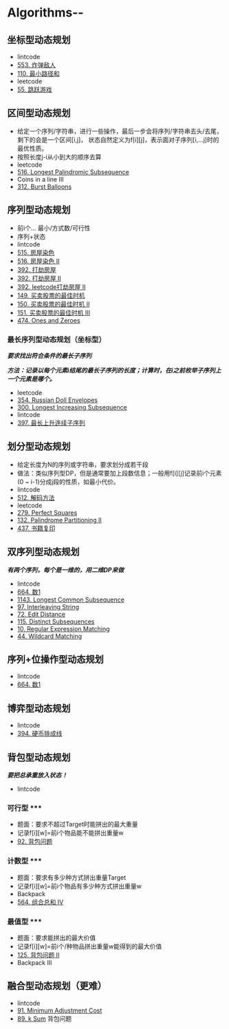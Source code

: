 # Algorithms--

## 坐标型动态规划
- lintcode
- [553. 炸弹敌人](https://www.lintcode.com/problem/bomb-enemy/description) 
- [110. 最小路径和](https://www.lintcode.com/problem/minimum-path-sum/description)
- leetcode
- [55. 跳跃游戏](https://leetcode.com/problems/jump-game/)


## 区间型动态规划
- 给定一个序列/字符串，进行一些操作，最后一步会将序列/字符串去头/去尾，剩下的会是一个区间[i,j]， 状态自然定义为f[i][j]，表示面对子序列[i,...j]时的最优性质。
- 按照长度j-i从小到大的顺序去算
- leetcode
- [516. Longest Palindromic Subsequence](https://leetcode.com/problems/longest-palindromic-subsequence/submissions/)
- Coins in a line III
- [312. Burst Balloons](https://leetcode.com/problems/burst-balloons/)


## 序列型动态规划
- 前i个... 最小/方式数/可行性
- 序列+状态
- lintcode
- [515. 房屋染色](https://www.lintcode.com/problem/paint-house/description) 
- [516. 房屋染色 II](https://www.lintcode.com/problem/paint-house-ii/description) 
- [392. 打劫房屋](https://www.lintcode.com/problem/house-robber/description) 
- [392. 打劫房屋 II](https://www.lintcode.com/problem/house-robber-ii/description) 
- [392. leetcode打劫房屋 II](https://leetcode.com/problems/house-robber-ii/)
- [149. 买卖股票的最佳时机](https://www.lintcode.com/problem/best-time-to-buy-and-sell-stock/description)
- [150. 买卖股票的最佳时机 II](https://www.lintcode.com/problem/best-time-to-buy-and-sell-stock-ii/description)
- [151. 买卖股票的最佳时机 III](https://www.lintcode.com/problem/best-time-to-buy-and-sell-stock-iii/description)
- [474. Ones and Zeroes](https://leetcode.com/problems/ones-and-zeroes/submissions/)


### 最长序列型动态规划（坐标型）
***要求找出符合条件的最长子序列*** 

***方法：记录以每个元素i结尾的最长子序列的长度；计算时，在i之前枚举子序列上一个元素是哪个。***  

- leetcode
- [354. Russian Doll Envelopes](https://leetcode.com/problems/russian-doll-envelopes/) 
- [300. Longest Increasing Subsequence](https://leetcode.com/problems/longest-increasing-subsequence/submissions/)
- lintcode
- [397. 最长上升连续子序列](https://www.lintcode.com/problem/longest-continuous-increasing-subsequence/my-submissions)


## 划分型动态规划
- 给定长度为N的序列或字符串，要求划分成若干段
- 做法：类似序列型DP，但是通常要加上段数信息；一般用f[i][j]记录前i个元素(0 ~ i-1)分成j段的性质，如最小代价。
- lintcode
- [512. 解码方法](https://www.lintcode.com/problem/decode-ways/description) 
- leetcode
- [279. Perfect Squares](https://leetcode.com/problems/perfect-squares/)
- [132. Palindrome Partitioning II](https://leetcode.com/problems/palindrome-partitioning-ii/submissions/)
- [437. 书籍复印](https://www.lintcode.com/problem/copy-books/description)


## 双序列型动态规划
***有两个序列，每个是一维的，用二维DP来做*** 
- lintcode
- [664. 数1](https://www.lintcode.com/problem/counting-bits/description) 
- [1143. Longest Common Subsequence](https://leetcode.com/problems/longest-common-subsequence/)
- [97. Interleaving String](https://leetcode.com/problems/interleaving-string/)
- [72. Edit Distance](https://leetcode.com/problems/edit-distance/submissions/)
- [115. Distinct Subsequences](https://leetcode.com/problems/distinct-subsequences/)
- [10. Regular Expression Matching](https://leetcode.com/problems/regular-expression-matching/submissions/)
- [44. Wildcard Matching](https://leetcode.com/problems/wildcard-matching/)


## 序列+位操作型动态规划
- lintcode
- [664. 数1](https://www.lintcode.com/problem/counting-bits/description) 


## 博弈型动态规划
- lintcode
- [394. 硬币排成线](https://www.lintcode.com/problem/coins-in-a-line/description) 


## 背包型动态规划
***要把总承重放入状态！***  
- lintcode
### 可行型 ***
- 题面：要求不超过Target时能拼出的最大重量
- 记录f[i][w]=前i个物品能不能拼出重量w
- [92. 背包问题](https://www.lintcode.com/problem/backpack/description) 
### 计数型 ***
- 题面：要求有多少种方式拼出重量Target
- 记录f[i][w]=前i个物品有多少种方式拼出重量w
- Backpack
- [564. 组合总和 IV](https://www.lintcode.com/problem/combination-sum-iv/description) 
### 最值型 ***
- 题面：要求能拼出的最大价值
- 记录f[i][w]=前i个/种物品拼出重量w能得到的最大价值
- [125. 背包问题 II](https://www.lintcode.com/problem/backpack-ii/description) 
- Backpack III


## 融合型动态规划（更难）
- lintcode
- [91. Minimum Adjustment Cost](https://www.lintcode.com/problem/minimum-adjustment-cost/description) 
- [89. k Sum](https://www.lintcode.com/problem/k-sum/description) 背包问题

